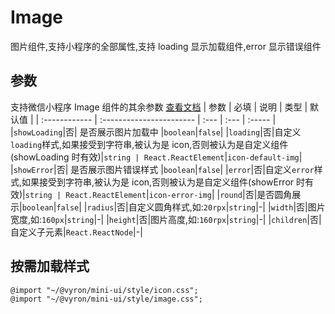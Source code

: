 # Image

图片组件,支持小程序的全部属性,支持 loading 显示加载组件,error 显示错误组件

## 参数

支持微信小程序 Image 组件的其余参数 [查看文档](https://developers.weixin.qq.com/miniprogram/dev/component/image.html)
| 参数 | 必填 | 说明 | 类型 | 默认值 |
| :------------ | :----------------------- | :--- | :--- | :----- |
|`showLoading`|否| 是否展示图片加载中 |`boolean`|`false`|
|`loading`|否|自定义`loading`样式,如果接受到字符串,被认为是 icon,否则被认为是自定义组件(showLoading 时有效)|`string | React.ReactElement`|`icon-default-img`|
|`showError`|否| 是否展示图片错误样式 |`boolean`|`false`|
|`error`|否|自定义`error`样式,如果接受到字符串,被认为是 icon,否则被认为是自定义组件(showError 时有效)|`string | React.ReactElement`|`icon-error-img`|
|`round`|否|是否圆角展示|`boolean`|`false`|
|`radius`|否|自定义圆角样式,如:`20rpx`|`string`|-|
|`width`|否|图片宽度,如:`160px`|`string`|-|
|`height`|否|图片高度,如:`160rpx`|`string`|-|
|`children`|否|自定义子元素|`React.ReactNode`|-|

## 按需加载样式

```less
@import "~/@vyron/mini-ui/style/icon.css";
@import "~/@vyron/mini-ui/style/image.css";
```
